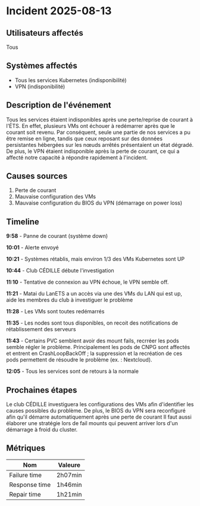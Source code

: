 # Incident 2025-08-13

## Utilisateurs affectés

Tous

## Systèmes affectés

- Tous les services Kubernetes (indisponibilité)
- VPN (indisponibilité)

## Description de l'événement

Tous les services étaient indisponibles après une perte/reprise de courant à l'ÉTS. En effet, plusieurs VMs ont échouer à redémarrer après que le courant soit revenu. Par conséquent, seule une partie de nos services a pu être remise en ligne, tandis que ceux reposant sur des données persistantes hébergées sur les nœuds arrêtés présentaient un état dégradé. De plus, le VPN étaient indisponible après la perte de courant, ce qui a affecté notre capacité à répondre rapidement à l'incident.

## Causes sources

1. Perte de courant
2. Mauvaise configuration des VMs
3. Mauvaise configuration du BIOS du VPN (démarrage on power loss)

## Timeline

**9:58** - Panne de courant (système down)

**10:01** - Alerte envoyé

**10:21** - Systèmes rétablis, mais environ 1/3 des VMs Kubernetes sont UP

**10:44** - Club CÉDILLE débute l'investigation

**11:10** - Tentative de connexion au VPN échoue, le VPN semble off.

**11:21** - Matai du LanETS a un accès via une des VMs du LAN qui est up, aide les membres du club à investiguer le problème

**11:28** - Les VMs sont toutes redémarrés

**11:35** - Les nodes sont tous disponibles, on recoit des notifications de rétablissement des serveurs

**11:43** - Certains PVC semblent avoir des mount fails, recrréer les pods semble régler le problème. Principalement les pods de CNPG sont affectés et entrent en CrashLoopBackOff ; la suppression et la recréation de ces pods permettent de résoudre le problème (ex. : Nextcloud).

**12:05** - Tous les services sont de retours à la normale

## Prochaines étapes

Le club CÉDILLE investiguera les configurations des VMs afin d'identifier les causes possibles du problème.
De plus, le BIOS du VPN sera reconfiguré afin qu'il démarre automatiquement après une perte de courant
Il faut aussi élaborer une stratégie lors de fail mounts qui peuvent arriver lors d'un démarrage à froid du cluster.

## Métriques

| Nom | Valeure |
|---|---|
| Failure time | 2h07min |
| Response time | 1h46min |
| Repair time | 1h21min |
